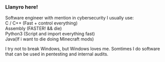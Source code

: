 ### Llanyro here!
Software engineer with mention in cybersecurity
I usually use:<br/>
C / C++ (Fast + control everything)<br/>
Assembly (FASTER! && die)<br/>
Python3 (Script and import everything fast)<br/>
Java(If i want to die doing Minecraft mods)<br/>

I try not to break Windows, but Windows loves me.
Somtimes I do software that can be used in pentesting and internal audits.


